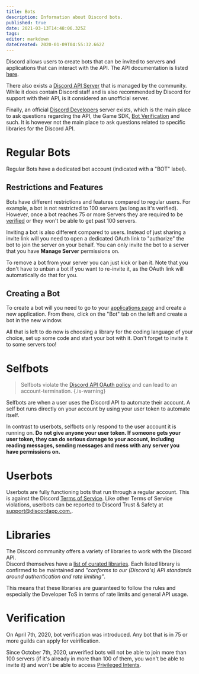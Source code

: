 ```yaml
---
title: Bots
description: Information about Discord bots.
published: true
date: 2021-03-13T14:48:06.325Z
tags: 
editor: markdown
dateCreated: 2020-01-09T04:55:32.662Z
---
```


Discord allows users to create bots that can be invited to servers and applications that can interact with the API. The API documentation is listed [here](https://discordapp.com/developers/docs/intro).

There also exists a [Discord API Server](https://discord.gg/discord-api) that is managed by the community. While it does contain Discord staff and is also recommended by Discord for support with their API, is it considered an unofficial server.

Finally, an official [Discord Developers](https://discord.gg/discord-developers) server exists, which is the main place to ask questions regarding the API, the Game SDK, [Bot Verification](/en/verified-developers) and such.
It is however not the main place to ask questions related to specific libraries for the Discord API.

# Regular Bots
Regular Bots have a dedicated bot account (indicated with a "BOT" label).

## Restrictions and Features
Bots have different restrictions and features compared to regular users.
For example, a bot is not restricted to 100 servers (as long as it's verified). However, once a bot reaches 75 or more Servers they are required to be [verified](verified-developers) or they won't be able to get past 100 servers.

Inviting a bot is also different compared to users. Instead of just sharing a invite link will you need to open a dedicated OAuth link to "authorize" the bot to join the server on your behalf.
You can only invite the bot to a server that you have **Manage Server** permissions on.

To remove a bot from your server you can just kick or ban it.
Note that you don't have to unban a bot if you want to re-invite it, as the OAuth link will automatically do that for you.

## Creating a Bot
To create a bot will you need to go to your [applications page](https://discord.com/developers/applications/me) and create a new application. From there, click on the "Bot" tab on the left and create a bot in the new window.

All that is left to do now is choosing a library for the coding language of your choice, set up some code and start your bot with it. Don't forget to invite it to some servers too!

# Selfbots
> Selfbots violate the [Discord API OAuth policy](https://discord.com/developers/docs/topics/oauth2#bot-vs-user-accounts) and can lead to an account-termination.
{.is-warning}

Selfbots are when a user uses the Discord API to automate their account. A self bot runs directly on your account by using your user token to automate itself.

In contrast to userbots, selfbots only respond to the user account it is running on. **Do not give anyone your user token. If someone gets your user token, they can do serious damage to your account, including reading messages, sending messages and mess with any server you have permissions on.**

# Userbots
Userbots are fully functioning bots that run through a regular account. This is against the Discord [Terms of Service](https://discordapp.com/terms). Like other Terms of Service violations, userbots can be reported to Discord Trust & Safety at [support@discordapp.com.](mailto:support@discordapp.com).

# Libraries
The Discord community offers a variety of libraries to work with the Discord API.  
Discord themselves have a [list of curated libraries](https://discord.com/developers/docs/topics/community-resources#libraries). Each listed library is confirmed to be maintained and *"conforms to our (Discord's) API standards around authentication and rate limiting"*.

This means that these libraries are guaranteed to follow the rules and especially the Developer ToS in terms of rate limits and general API usage.

# Verification
On April 7th, 2020, bot verification was introduced. Any bot that is in 75 or more guilds can apply for veirification. 

Since October 7th, 2020, unverified bots will not be able to join more than 100 servers (if it's already in more than 100 of them, you won't be able to invite it) and won't be able to access [Privileged Intents](https://discord.com/developers/docs/topics/gateway#privileged-intents).